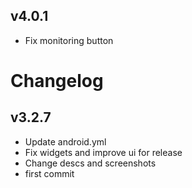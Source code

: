 ## v4.0.1

- Fix monitoring button


# Changelog

## v3.2.7

- Update android.yml
- Fix widgets and improve ui for release
- Change descs and screenshots
- first commit

